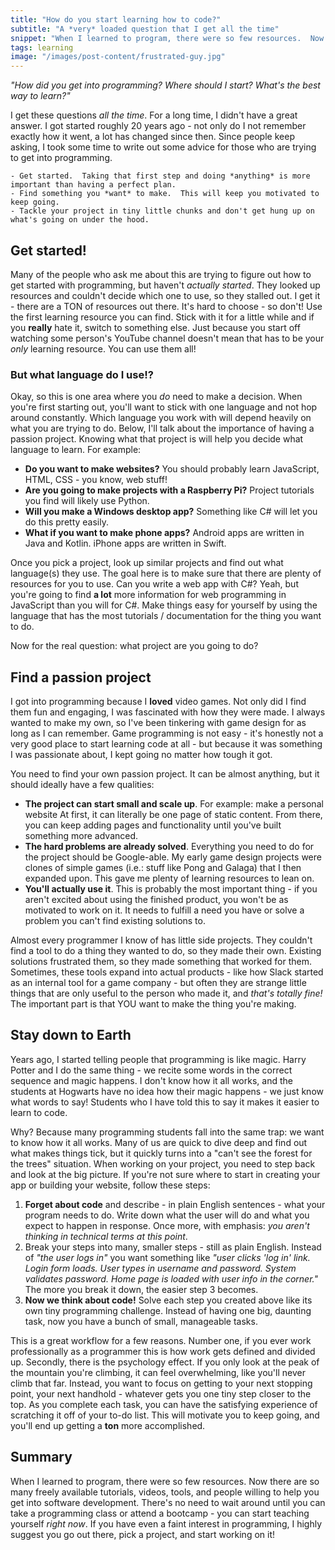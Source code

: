 ```yaml
---
title: "How do you start learning how to code?"
subtitle: "A *very* loaded question that I get all the time"
snippet: "When I learned to program, there were so few resources.  Now there are so many free resources - so get started!"
tags: learning
image: "/images/post-content/frustrated-guy.jpg"
---
```


*"How did you get into programming?  Where should I start?  What's the best way to learn?"*

I get these questions *all the time*.  For a long time, I didn't have a great answer.  I got started roughly 20 years ago - not only do I not remember exactly how it went, a lot has changed since then.  Since people keep asking, I took some time to write out some advice for those who are trying to get into programming. 

```tldr
- Get started.  Taking that first step and doing *anything* is more important than having a perfect plan.
- Find something you *want* to make.  This will keep you motivated to keep going.
- Tackle your project in tiny little chunks and don't get hung up on what's going on under the hood.
```

## Get started!

Many of the people who ask me about this are trying to figure out how to get started with programming, but haven't *actually started*.  They looked up resources and couldn't decide which one to use, so they stalled out.  I get it - there are a TON of resources out there.  It's hard to choose - so don't!  Use the first learning resource you can find.  Stick with it for a little while and if you **really** hate it, switch to something else.  Just because you start off watching some person's YouTube channel doesn't mean that has to be your *only* learning resource.  You can use them all!

### But what language do I use!?

Okay, so this is one area where you *do* need to make a decision.  When you're first starting out, you'll want to stick with one language and not hop around constantly.  Which language you work with will depend heavily on what you are trying to do.  Below, I'll talk about the importance of having a passion project.  Knowing what that project is will help you decide what language to learn.  For example:

- **Do you want to make websites?**  You should probably learn JavaScript, HTML, CSS - you know, web stuff!
- **Are you going to make projects with a Raspberry Pi?**  Project tutorials you find will likely use Python.
- **Will you make a Windows desktop app?**  Something like C# will let you do this pretty easily.
- **What if you want to make phone apps?**  Android apps are written in Java and Kotlin.  iPhone apps are written in Swift.

Once you pick a project, look up similar projects and find out what language(s) they use.  The goal here is to make sure that there are plenty of resources for you to use.  Can you write a web app with C#?  Yeah, but you're going to find **a lot** more information for web programming in JavaScript than you will for C#.  Make things easy for yourself by using the language that has the most tutorials / documentation for the thing you want to do.

Now for the real question: what project are you going to do?

## Find a passion project

I got into programming because I **loved** video games.  Not only did I find them fun and engaging, I was fascinated with how they were made.  I always wanted to make my own, so I've been tinkering with game design for as long as I can remember.  Game programming is not easy - it's honestly not a very good place to start learning code at all - but because it was something I was passionate about, I kept going no matter how tough it got.

You need to find your own passion project.  It can be almost anything, but it should ideally have a few qualities:

- **The project can start small and scale up**.  For example: make a personal website  At first, it can literally be one page of static content.  From there, you can keep adding pages and functionality until you've built something more advanced.
- **The hard problems are already solved**.  Everything you need to do for the project should be Google-able.  My early game design projects were clones of simple games (i.e.: stuff like Pong and Galaga) that I then expanded upon.  This gave me plenty of learning resources to lean on.
- **You'll actually use it**.  This is probably the most important thing - if you aren't excited about using the finished product, you won't be as motivated to work on it.  It needs to fulfill a need you have or solve a problem you can't find existing solutions to.

Almost every programmer I know of has little side projects.  They couldn't find a tool to do a thing they wanted to do, so they made their own.  Existing solutions frustrated them, so they made something that worked for them.  Sometimes, these tools expand into actual products - like how Slack started as an internal tool for a game company - but often they are strange little things that are only useful to the person who made it, and *that's totally fine!*  The important part is that YOU want to make the thing you're making.

## Stay down to Earth

Years ago, I started telling people that programming is like magic.  Harry Potter and I do the same thing - we recite some words in the correct sequence and magic happens.  I don't know how it all works, and the students at Hogwarts have no idea how their magic happens - we just know what words to say!  Students who I have told this to say it makes it easier to learn to code.

Why?  Because many programming students fall into the same trap: we want to know how it all works.  Many of us are quick to dive deep and find out what makes things tick, but it quickly turns into a "can't see the forest for the trees" situation.  When working on your project, you need to step back and look at the big picture.  If you're not sure where to start in creating your app or building your website, follow these steps:

1) **Forget about code** and describe - in plain English sentences - what your program needs to do.  Write down what the user will do and what you expect to happen in response.  Once more, with emphasis: *you aren't thinking in technical terms at this point*.
2) Break your steps into many, smaller steps - still as plain English.  Instead of *"the user logs in"* you want something like *"user clicks 'log in' link.  Login form loads.  User types in username and password.  System validates password.  Home page is loaded with user info in the corner."*  The more you break it down, the easier step 3 becomes.
3) **Now we think about code!**  Solve each step you created above like its own tiny programming challenge.  Instead of having one big, daunting task, now you have a bunch of small, manageable tasks.

This is a great workflow for a few reasons.  Number one, if you ever work professionally as a programmer this is how work gets defined and divided up.  Secondly, there is the psychology effect.  If you only look at the peak of the mountain you're climbing, it can feel overwhelming, like you'll never climb that far.  Instead, you want to focus on getting to your next stopping point, your next handhold - whatever gets you one tiny step closer to the top.  As you complete each task, you can have the satisfying experience of scratching it off of your to-do list.  This will motivate you to keep going, and you'll end up getting a **ton** more accomplished.

## Summary

When I learned to program, there were so few resources.  Now there are so many freely available tutorials, videos, tools, and people willing to help you get into software development.  There's no need to wait around until you can take a programming class or attend a bootcamp - you can start teaching yourself *right now*.  If you have even a faint interest in programming, I highly suggest you go out there, pick a project, and start working on it!